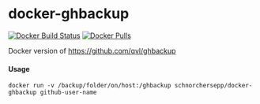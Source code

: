 # docker-ghbackup
[dockerstore]: https://hub.docker.com/r/schnorchersepp/docker-ghbackup/

[![Docker Build Status](https://img.shields.io/docker/build/schnorchersepp/docker-ghbackup.svg)][dockerstore]
[![Docker Pulls](https://img.shields.io/docker/pulls/schnorchersepp/docker-ghbackup.svg)][dockerstore]


Docker version of https://github.com/qvl/ghbackup

#### Usage
```
docker run -v /backup/folder/on/host:/ghbackup schnorchersepp/docker-ghbackup github-user-name
```
